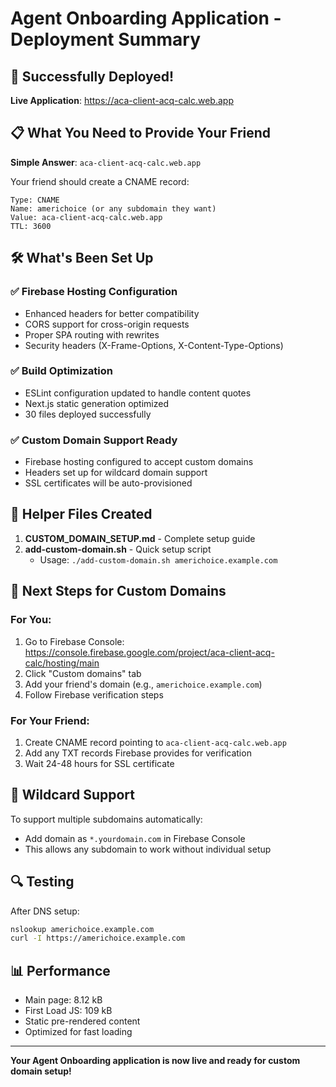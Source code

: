 # Agent Onboarding Application - Deployment Summary

## 🎉 Successfully Deployed!

**Live Application**: https://aca-client-acq-calc.web.app

## 📋 What You Need to Provide Your Friend

**Simple Answer**: `aca-client-acq-calc.web.app`

Your friend should create a CNAME record:
```
Type: CNAME
Name: americhoice (or any subdomain they want)
Value: aca-client-acq-calc.web.app
TTL: 3600
```

## 🛠️ What's Been Set Up

### ✅ Firebase Hosting Configuration
- Enhanced headers for better compatibility
- CORS support for cross-origin requests
- Proper SPA routing with rewrites
- Security headers (X-Frame-Options, X-Content-Type-Options)

### ✅ Build Optimization
- ESLint configuration updated to handle content quotes
- Next.js static generation optimized
- 30 files deployed successfully

### ✅ Custom Domain Support Ready
- Firebase hosting configured to accept custom domains
- Headers set up for wildcard domain support
- SSL certificates will be auto-provisioned

## 📁 Helper Files Created

1. **CUSTOM_DOMAIN_SETUP.md** - Complete setup guide
2. **add-custom-domain.sh** - Quick setup script
   - Usage: `./add-custom-domain.sh americhoice.example.com`

## 🔧 Next Steps for Custom Domains

### For You:
1. Go to Firebase Console: https://console.firebase.google.com/project/aca-client-acq-calc/hosting/main
2. Click "Custom domains" tab
3. Add your friend's domain (e.g., `americhoice.example.com`)
4. Follow Firebase verification steps

### For Your Friend:
1. Create CNAME record pointing to `aca-client-acq-calc.web.app`
2. Add any TXT records Firebase provides for verification
3. Wait 24-48 hours for SSL certificate

## 🌟 Wildcard Support

To support multiple subdomains automatically:
- Add domain as `*.yourdomain.com` in Firebase Console
- This allows any subdomain to work without individual setup

## 🔍 Testing

After DNS setup:
```bash
nslookup americhoice.example.com
curl -I https://americhoice.example.com
```

## 📊 Performance

- Main page: 8.12 kB
- First Load JS: 109 kB
- Static pre-rendered content
- Optimized for fast loading

---

**Your Agent Onboarding application is now live and ready for custom domain setup!**
